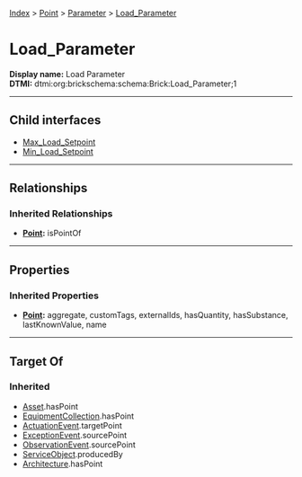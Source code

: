 [Index](../../../index.md) > [Point](../../Point.md) > [Parameter](../Parameter.md) > [Load_Parameter](#)
# Load_Parameter

**Display name:** Load Parameter<br />
**DTMI:** dtmi:org:brickschema:schema:Brick:Load_Parameter;1

---

## Child interfaces
* [Max_Load_Setpoint](Max_Load_Setpoint.md)
* [Min_Load_Setpoint](Min_Load_Setpoint.md)

---

## Relationships

### Inherited Relationships
* **[Point](../../Point.md):** isPointOf

---

## Properties

### Inherited Properties
* **[Point](../../Point.md):** aggregate, customTags, externalIds, hasQuantity, hasSubstance, lastKnownValue, name

---

## Target Of
### Inherited
* [Asset](../../../Asset/Asset.md).hasPoint
* [EquipmentCollection](../../../Collection/EquipmentCollection.md).hasPoint
* [ActuationEvent](../../../Event/PointEvent/ActuationEvent.md).targetPoint
* [ExceptionEvent](../../../Event/PointEvent/ExceptionEvent.md).sourcePoint
* [ObservationEvent](../../../Event/PointEvent/ObservationEvent.md).sourcePoint
* [ServiceObject](../../../Information/ServiceObject/ServiceObject.md).producedBy
* [Architecture](../../../Space/Architecture/Architecture.md).hasPoint
